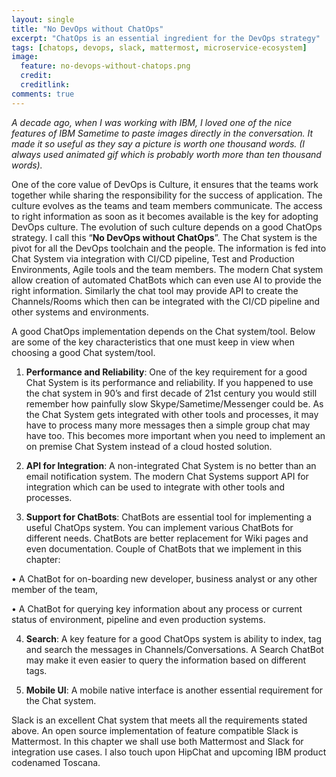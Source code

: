 ```yaml
---
layout: single
title: "No DevOps without ChatOps"
excerpt: "ChatOps is an essential ingredient for the DevOps strategy"
tags: [chatops, devops, slack, mattermost, microservice-ecosystem]
image:
  feature: no-devops-without-chatops.png
  credit:
  creditlink: 
comments: true
---
```

_A decade ago, when I was working with IBM, I loved one of the nice features of IBM Sametime to paste images directly in the conversation. It made it so useful as they say a picture is worth one thousand words. (I always used animated gif which is probably worth more than ten thousand words)._

One of the core value of DevOps is Culture, it ensures that the teams work together while sharing the responsibility for the success of application. The culture evolves as the teams and team members communicate. The access to right information as soon as it becomes available is the key for adopting DevOps culture. The evolution of such culture depends on a good ChatOps strategy. I call this “**No DevOps without ChatOps**”.  The Chat system is the pivot for all the DevOps toolchain and the people. The information is fed into Chat System via integration with CI/CD pipeline, Test and Production Environments, Agile tools and the team members. The modern Chat system allow creation of automated ChatBots which can even use AI to provide the right information. Similarly the chat tool may provide API to create the Channels/Rooms which then can be integrated with the CI/CD pipeline and other systems and environments.

A good ChatOps implementation depends on the Chat system/tool. Below are some of the key characteristics that one must keep in view when choosing a good Chat system/tool.

1.	**Performance and Reliability**: One of the key requirement for a good Chat System is its performance and reliability. If you happened to use the chat system in 90’s and first decade of 21st century you would still remember how painfully slow Skype/Sametime/Messenger could be. As the Chat System gets integrated with other tools and processes, it may have to process many more messages then a simple group chat may have too. This becomes more important when you need to implement an on premise Chat System instead of a cloud hosted solution.

2.	**API for Integration**: A non-integrated Chat System is no better than an email notification system. The modern Chat Systems support API for integration which can be used to integrate with other tools and processes.

3.	**Support for ChatBots**: ChatBots are essential tool for implementing a useful ChatOps system. You can implement various ChatBots for different needs. ChatBots are better replacement for Wiki pages and even documentation. Couple of ChatBots that we implement in this chapter:

•	A ChatBot for on-boarding new developer, business analyst or any other member of the team,

•	 A ChatBot for querying key information about any process or current status of environment, pipeline and even production systems.

4.	**Search**: A key feature for a good ChatOps system is ability to index, tag and search the messages in Channels/Conversations. A Search ChatBot may make it even easier to query the information based on different tags.

5.	**Mobile UI**: A mobile native interface is another essential requirement for the Chat system.

Slack is an excellent Chat system that meets all the requirements stated above. An open source implementation of feature compatible Slack is Mattermost. In this chapter we shall use both Mattermost and Slack for integration use cases. I also touch upon HipChat and upcoming IBM product codenamed Toscana.
